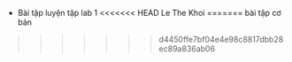 - Bài tập luyện tập lab 1
<<<<<<< HEAD
Le The Khoi
=======
bài tập cơ bản
>>>>>>> d4450ffe7bf04e4e98c8817dbb28ec89a836ab06
